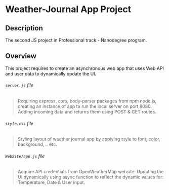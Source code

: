 <!-- Weather Journal app -->

# Weather-Journal App Project

## **Description**
The second JS project in Professional track - Nanodegree program.

## Overview
This project requires to create an asynchronous web app that uses Web API and user data to dynamically update the UI. 

###### *`server.js` file*
>Requiring express, cors, body-parser packages from npm node.js, creating an instance of app to run the local server on port 8080.
>Adding incoming data and returns them using POST & GET routes.

###### *`style.css` file*
>Styling layout of weather journal app by applying style to font, color, background, .. etc.

###### *`WebSite/app.js` file*
>Acquire API credentials from OpenWeatherMap website.
>Updating the UI dynamically using async function to reflect the dynamic values for:
Temperature, Date & User input.